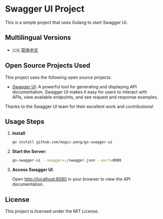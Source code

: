 # Swagger UI Project

This is a simple project that uses Golang to start Swagger UI.

## Multilingual Versions

- 🇨🇳 [简体中文](./README-cn.md)

## Open Source Projects Used

This project uses the following open source projects:

- [Swagger UI](https://github.com/swagger-api/swagger-ui): A powerful tool for generating and displaying API documentation. Swagger UI makes it easy for users to interact with APIs, view available endpoints, and see request and response examples.

Thanks to the Swagger UI team for their excellent work and contributions!

## Usage Steps

1. **Install**:

    ```bash
    go install github.com/magic-peng/go-swagger-ui
    ```

2. **Start the Server**:

    ```bash
    go-swagger-ui --swagger=./swagger.json --port=8080
    ```

3. **Access Swagger UI**:

   Open [http://localhost:8080](http://localhost:8080) in your browser to view the API documentation.

## License

This project is licensed under the MIT License.
